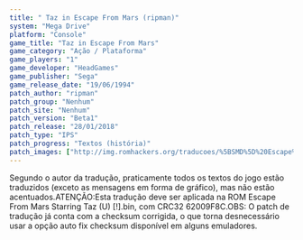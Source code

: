 ```yaml
---
title: " Taz in Escape From Mars (ripman)"
system: "Mega Drive"
platform: "Console"
game_title: "Taz in Escape From Mars"
game_category: "Ação / Plataforma"
game_players: "1"
game_developer: "HeadGames"
game_publisher: "Sega"
game_release_date: "19/06/1994"
patch_author: "ripman"
patch_group: "Nenhum"
patch_site: "Nenhum"
patch_version: "Beta1"
patch_release: "28/01/2018"
patch_type: "IPS"
patch_progress: "Textos (história)"
patch_images: ["http://img.romhackers.org/traducoes/%5BSMD%5D%20Escape%20From%20Mars%20Starring%20Taz%20-%20ripman%20-%201.png","http://img.romhackers.org/traducoes/%5BSMD%5D%20Escape%20From%20Mars%20Starring%20Taz%20-%20ripman%20-%202.png","http://img.romhackers.org/traducoes/%5BSMD%5D%20Escape%20From%20Mars%20Starring%20Taz%20-%20ripman%20-%203.png"]
---
```

Segundo o autor da tradução, praticamente todos os textos do jogo estão traduzidos (exceto as mensagens em forma de gráfico), mas não estão acentuados.ATENÇÃO:Esta tradução deve ser aplicada na ROM Escape From Mars Starring Taz (U) [!].bin, com CRC32 62009F8C.OBS: O patch de tradução já conta com a checksum corrigida, o que torna desnecessário usar a opção auto fix checksum disponível em alguns emuladores.